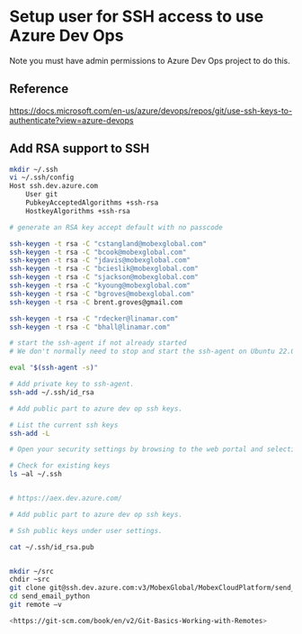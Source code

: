 # Setup user for SSH access to use Azure Dev Ops

Note you must have admin permissions to Azure Dev Ops project to do this.

## Reference

<https://docs.microsoft.com/en-us/azure/devops/repos/git/use-ssh-keys-to-authenticate?view=azure-devops>

## Add RSA support to SSH

```bash
mkdir ~/.ssh
vi ~/.ssh/config
Host ssh.dev.azure.com
    User git
    PubkeyAcceptedAlgorithms +ssh-rsa
    HostkeyAlgorithms +ssh-rsa

# generate an RSA key accept default with no passcode

ssh-keygen -t rsa -C "cstangland@mobexglobal.com"
ssh-keygen -t rsa -C "bcook@mobexglobal.com"
ssh-keygen -t rsa -C "jdavis@mobexglobal.com"
ssh-keygen -t rsa -C "bcieslik@mobexglobal.com"
ssh-keygen -t rsa -C "sjackson@mobexglobal.com"
ssh-keygen -t rsa -C "kyoung@mobexglobal.com"
ssh-keygen -t rsa -C "bgroves@mobexglobal.com"
ssh-keygen -t rsa -C brent.groves@gmail.com 

ssh-keygen -t rsa -C "rdecker@linamar.com"
ssh-keygen -t rsa -C "bhall@linamar.com"

# start the ssh-agent if not already started
# We don't normally need to stop and start the ssh-agent on Ubuntu 22.04 desktop but on Ubuntu 22.04 server you may need to

eval "$(ssh-agent -s)"

# Add private key to ssh-agent.
ssh-add ~/.ssh/id_rsa

# Add public part to azure dev op ssh keys.

# List the current ssh keys
ssh-add -L

# Open your security settings by browsing to the web portal and selecting your avatar in the upper right of the user interface. Select SSH public keys in the menu that appears.

# Check for existing keys
ls –al ~/.ssh


# https://aex.dev.azure.com/

# Add public part to azure dev op ssh keys.

# Ssh public keys under user settings.

cat ~/.ssh/id_rsa.pub


mkdir ~/src
chdir ~src
git clone git@ssh.dev.azure.com:v3/MobexGlobal/MobexCloudPlatform/send_email_python
cd send_email_python
git remote –v

<https://git-scm.com/book/en/v2/Git-Basics-Working-with-Remotes>
```
